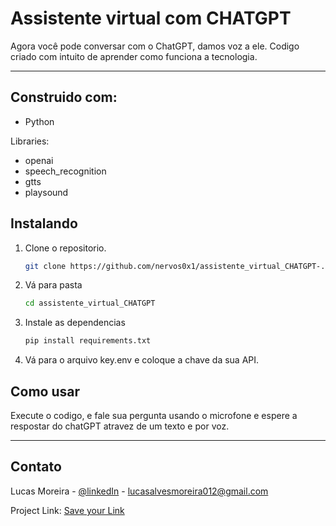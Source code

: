 # Assistente virtual com CHATGPT

Agora você pode conversar com o ChatGPT, damos voz a ele. Codigo criado com intuito de aprender como funciona a tecnologia.

<hr/>

## Construido com:
* Python

Libraries:
- openai
- speech_recognition
- gtts
- playsound

## Instalando

1. Clone o repositorio.
   ```sh
   git clone https://github.com/nervos0x1/assistente_virtual_CHATGPT-.git
   ```

2. Vá para pasta
    ```sh
    cd assistente_virtual_CHATGPT 
    ```

3. Instale as dependencias
    ```sh
    pip install requirements.txt
    ```

4. Vá para o arquivo key.env e coloque a chave da sua API.



## Como usar

Execute o codigo, e fale sua pergunta usando o microfone e espere a respostar do chatGPT atravez de um texto e por voz.

<hr/>

## Contato

Lucas Moreira - [@linkedIn](https://www.linkedin.com/in/lcsmoreira/) - lucasalvesmoreira012@gmail.com

Project Link: [Save your Link](https://github.com/nervos0x1/save_link)
